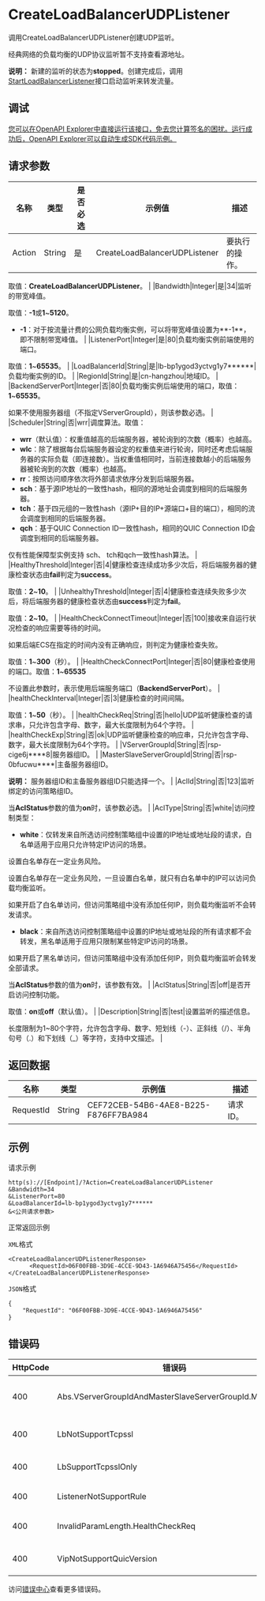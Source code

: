 # CreateLoadBalancerUDPListener

调用CreateLoadBalancerUDPListener创建UDP监听。

经典网络的负载均衡的UDP协议监听暂不支持查看源地址。

**说明：** 新建的监听的状态为**stopped**。创建完成后，调用[StartLoadBalancerListener](27597l)接口启动监听来转发流量。

## 调试

[您可以在OpenAPI Explorer中直接运行该接口，免去您计算签名的困扰。运行成功后，OpenAPI Explorer可以自动生成SDK代码示例。](https://api.aliyun.com/#product=Slb&api=CreateLoadBalancerUDPListener&type=RPC&version=2014-05-15)

## 请求参数

|名称|类型|是否必选|示例值|描述|
|--|--|----|---|--|
|Action|String|是|CreateLoadBalancerUDPListener|要执行的操作。

 取值：**CreateLoadBalancerUDPListener**。 |
|Bandwidth|Integer|是|34|监听的带宽峰值。

 取值：**-1**或**1**~**5120**。

 -   **-1**：对于按流量计费的公网负载均衡实例，可以将带宽峰值设置为**-1**，即不限制带宽峰值。 |
|ListenerPort|Integer|是|80|负载均衡实例前端使用的端口。

 取值：**1**~**65535**。 |
|LoadBalancerId|String|是|lb-bp1ygod3yctvg1y7\*\*\*\*\*\*|负载均衡实例的ID。 |
|RegionId|String|是|cn-hangzhou|地域ID。 |
|BackendServerPort|Integer|否|80|负载均衡实例后端使用的端口，取值：**1**~**65535**。

 如果不使用服务器组（不指定VServerGroupId），则该参数必选。 |
|Scheduler|String|否|wrr|调度算法。取值：

 -   **wrr**（默认值）：权重值越高的后端服务器，被轮询到的次数（概率）也越高。
-   **wlc**：除了根据每台后端服务器设定的权重值来进行轮询，同时还考虑后端服务器的实际负载（即连接数）。当权重值相同时，当前连接数越小的后端服务器被轮询到的次数（概率）也越高。
-   **rr**：按照访问顺序依次将外部请求依序分发到后端服务器。
-   **sch**：基于源IP地址的一致性hash，相同的源地址会调度到相同的后端服务器。
-   **tch**：基于四元组的一致性hash（源IP+目的IP+源端口+目的端口），相同的流会调度到相同的后端服务器。
-   **qch**：基于QUIC Connection ID一致性hash，相同的QUIC Connection ID会调度到相同的后端服务器。

 仅有性能保障型实例支持 sch、 tch和qch一致性hash算法。 |
|HealthyThreshold|Integer|否|4|健康检查连续成功多少次后，将后端服务器的健康检查状态由**fail**判定为**success**。

 取值：**2**~**10**。 |
|UnhealthyThreshold|Integer|否|4|健康检查连续失败多少次后，将后端服务器的健康检查状态由**success**判定为**fail**。

 取值：**2**~**10**。 |
|HealthCheckConnectTimeout|Integer|否|100|接收来自运行状况检查的响应需要等待的时间。

 如果后端ECS在指定的时间内没有正确响应，则判定为健康检查失败。

 取值：**1**~**300**（秒）。 |
|HealthCheckConnectPort|Integer|否|80|健康检查使用的端口。取值：**1**~**65535**

 不设置此参数时，表示使用后端服务端口（**BackendServerPort**）。 |
|healthCheckInterval|Integer|否|3|健康检查的时间间隔。

 取值：**1**~**50**（秒）。 |
|healthCheckReq|String|否|hello|UDP监听健康检查的请求串，只允许包含字母、数字，最大长度限制为64个字符。 |
|healthCheckExp|String|否|ok|UDP监听健康检查的响应串，只允许包含字母、数字，最大长度限制为64个字符。 |
|VServerGroupId|String|否|rsp-cige6j\*\*\*\*8|服务器组ID。 |
|MasterSlaveServerGroupId|String|否|rsp-0bfucwu\*\*\*\*|主备服务器组ID。

 **说明：** 服务器组ID和主备服务器组ID只能选择一个。 |
|AclId|String|否|123|监听绑定的访问策略组ID。

 当**AclStatus**参数的值为**on**时，该参数必选。 |
|AclType|String|否|white|访问控制类型：

 -   **white**：仅转发来自所选访问控制策略组中设置的IP地址或地址段的请求，白名单适用于应用只允许特定IP访问的场景。

设置白名单存在一定业务风险。

设置白名单存在一定业务风险，一旦设置白名单，就只有白名单中的IP可以访问负载均衡监听。

如果开启了白名单访问，但访问策略组中没有添加任何IP，则负载均衡监听不会转发请求。

-   **black**：来自所选访问控制策略组中设置的IP地址或地址段的所有请求都不会转发，黑名单适用于应用只限制某些特定IP访问的场景。

如果开启了黑名单访问，但访问策略组中没有添加任何IP，则负载均衡监听会转发全部请求。


 当**AclStatus**参数的值为**on**时，该参数有效。 |
|AclStatus|String|否|off|是否开启访问控制功能。

 取值：**on**或**off**（默认值）。 |
|Description|String|否|test|设置监听的描述信息。

 长度限制为1~80个字符，允许包含字母、数字、短划线（-）、正斜线（/）、半角句号（.）和下划线（\_）等字符，支持中文描述。 |

## 返回数据

|名称|类型|示例值|描述|
|--|--|---|--|
|RequestId|String|CEF72CEB-54B6-4AE8-B225-F876FF7BA984|请求ID。 |

## 示例

请求示例

```
http(s)://[Endpoint]/?Action=CreateLoadBalancerUDPListener
&Bandwidth=34
&ListenerPort=80
&LoadBalancerId=lb-bp1ygod3yctvg1y7******
&<公共请求参数>
```

正常返回示例

`XML`格式

```
<CreateLoadBalancerUDPListenerResponse>
	  <RequestId>06F00FBB-3D9E-4CCE-9D43-1A6946A75456</RequestId>
</CreateLoadBalancerUDPListenerResponse>
```

`JSON`格式

```
{
    "RequestId": "06F00FBB-3D9E-4CCE-9D43-1A6946A75456"
}
```

## 错误码

|HttpCode|错误码|错误信息|描述|
|--------|---|----|--|
|400|Abs.VServerGroupIdAndMasterSlaveServerGroupId.MissMatch|The parameters VServerGroupId or MasterSlaveServerGroupId miss match.|参数VServerGroupId或MasterSlaveServerGroupId不匹配。|
|400|LbNotSupportTcpssl|You cannot create a TCP SSL type listener for the specified load balancer.|指定的实例不支持创建tcpssl类型的监听。|
|400|LbSupportTcpsslOnly|The specified load balancer supports TCP SSL type listener only.|指定的实例只支持创建tcpssl类型的监听。|
|400|ListenerNotSupportRule|You cannot create a rule for the specified listener.|指定的监听不支持创建转发规则。|
|400|InvalidParamLength.HealthCheckReq|The length of the parameter HealthCheckReq is invalid.|HealthCheckReq参数长度非法|
|400|VipNotSupportQuicVersion|The listener does not support the parameter of QuicVersion.|当前监听不支持QuicVersion参数。|

访问[错误中心](https://error-center.alibabacloud.com/status/product/Slb)查看更多错误码。

